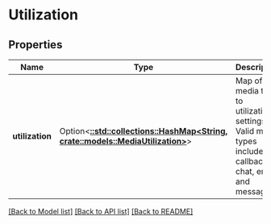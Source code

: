 # Utilization

## Properties

Name | Type | Description | Notes
------------ | ------------- | ------------- | -------------
**utilization** | Option<[**::std::collections::HashMap<String, crate::models::MediaUtilization>**](MediaUtilization.md)> | Map of media type to utilization settings.  Valid media types include call, callback, chat, email, and message. | [optional]

[[Back to Model list]](../README.md#documentation-for-models) [[Back to API list]](../README.md#documentation-for-api-endpoints) [[Back to README]](../README.md)


